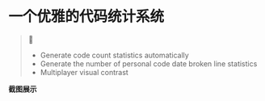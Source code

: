 # 一个优雅的代码统计系统 

> 😬
>
> - Generate code count statistics automatically
> - Generate the number of personal code date broken line statistics 
> - Multiplayer visual contrast

**截图展示**

